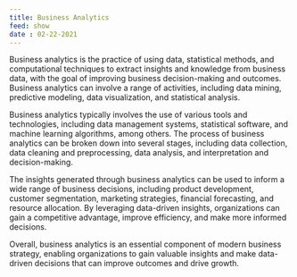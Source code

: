 ```yaml
---
title: Business Analytics
feed: show
date : 02-22-2021
---
```

Business analytics is the practice of using data, statistical methods, and computational techniques to extract insights and knowledge from business data, with the goal of improving business decision-making and outcomes. Business analytics can involve a range of activities, including data mining, predictive modeling, data visualization, and statistical analysis.

Business analytics typically involves the use of various tools and technologies, including data management systems, statistical software, and machine learning algorithms, among others. The process of business analytics can be broken down into several stages, including data collection, data cleaning and preprocessing, data analysis, and interpretation and decision-making.

The insights generated through business analytics can be used to inform a wide range of business decisions, including product development, customer segmentation, marketing strategies, financial forecasting, and resource allocation. By leveraging data-driven insights, organizations can gain a competitive advantage, improve efficiency, and make more informed decisions.

Overall, business analytics is an essential component of modern business strategy, enabling organizations to gain valuable insights and make data-driven decisions that can improve outcomes and drive growth.